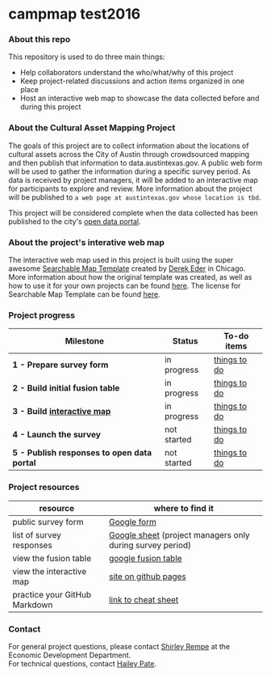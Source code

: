 # campmap test2016

### About this repo
This repository is used to do three main things:
- Help collaborators understand the who/what/why of this project
- Keep project-related discussions and action items organized in one place
- Host an interactive web map to showcase the data collected before and during this project

### About the Cultural Asset Mapping Project
The goals of this project are to collect information about the locations of cultural assets across the City of Austin through crowdsourced mapping and then publish that information to data.austintexas.gov. A public web form will be used to gather the information during a specific survey period. As data is received by project managers, it will be added to an interactive map for participants to explore and review. More information about the project will be published to `a web page at austintexas.gov whose location is tbd`.

This project will be considered complete when the data collected has been published to the city's [open data portal](https://data.austintexas.gov).

### About the project's interative web map
The interactive web map used in this project is built using the super awesome  [Searchable Map Template](http://derekeder.com/searchable_map_template/) created by [Derek Eder](http://derekeder.com) in Chicago. More information about how the original template was created, as well as how to use it for your own projects can be found [here](https://github.com/derekeder/FusionTable-Map-Template). The license for Searchable Map Template can be found  [here](https://github.com/derekeder/FusionTable-Map-Template/blob/master/LICENSE).

### Project progress

Milestone | Status | To-do items
--- | --- | ---
**1 - Prepare survey form** | in progress | [things to do](https://github.com/cityofaustin/cultural-asset-mapping-project/milestones/Finalize%20the%20survey%20form)
**2 - Build initial fusion table** | in progress | [things to do](https://github.com/cityofaustin/cultural-asset-mapping-project/milestones/Build%20initial%20fusion%20table)
**3 - Build [interactive map](http://cityofaustin.github.io/cultural-asset-mapping-project)** | in progress | [things to do](https://github.com/cityofaustin/cultural-asset-mapping-project/milestones/Build%20interactive%20map)
**4 - Launch the survey** | not started | [things to do](https://github.com/cityofaustin/cultural-asset-mapping-project/milestones/Launch%20the%20survey)
**5 - Publish responses to open data portal** | not started | [things to do](https://github.com/cityofaustin/cultural-asset-mapping-project/milestones/Publish%20post-survey%20dataset%20to%20open%20data%20portal)

### Project resources
resource | where to find it
--- | ---
public survey form | [Google form](https://docs.google.com/forms/d/1BG9TmKJlrUhwhkBW_T-4KPc9K0nsCwp0v_QXbxsofV4/viewform)
list of survey responses |  [Google sheet](https://docs.google.com/spreadsheets/d/172y2j8Mrcslw0y413M9eOXDzwpRbfaJExQnNe4FT8NA) (project managers only during survey period) 
view the fusion table | [google fusion table](https://www.google.com/fusiontables/DataSource?docid=1uy8apgssqryb858cmaUBtPm_pZQPUbikL2fywEKO)
view the interactive map | [site on github pages](http://cityofaustin.github.io/cultural-asset-mapping-project)
practice your GitHub Markdown | [link to cheat sheet](https://github.com/adam-p/markdown-here/wiki/Markdown-Cheatsheet)

### Contact
For general project questions, please contact [Shirley Rempe](shirley.rempe@austintexas.gov) at the Economic Development Department. <br/>
For technical questions, contact [Hailey Pate](hailey.pate@austintexas.gov).
